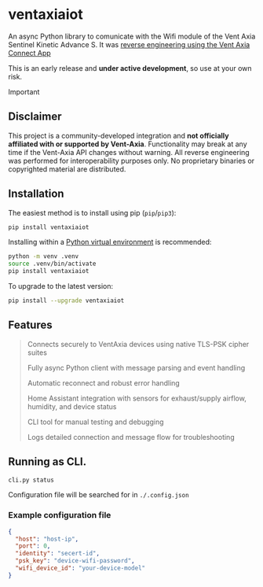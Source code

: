 # ventaxiaiot

An async Python library to comunicate with the Wifi module of the Vent Axia Sentinel Kinetic Advance S. It was [reverse engineering using the Vent Axia Connect App](https://github.com/JosyBan/ventaxiaiot/blob/main/background.md)



This is an early release and **under active development**, so use at your own risk.


> [!IMPORTANT]
> ## Disclaimer
> This project is a community-developed integration and **not officially affiliated with or supported by Vent-Axia**. 
> Functionality may break at any time if the Vent-Axia API changes without warning.
> All reverse engineering was performed for interoperability purposes only.
> No proprietary binaries or copyrighted material are distributed.



## Installation

The easiest method is to install using pip (`pip`/`pip3`):

```bash
pip install ventaxiaiot
```


Installing within a [Python virtual environment](https://docs.python.org/3/library/venv.html) is recommended:


```bash
python -m venv .venv
source .venv/bin/activate
pip install ventaxiaiot
```

To upgrade  to the latest version:

```bash
pip install --upgrade ventaxiaiot
```

## Features
> Connects securely to VentAxia devices using native TLS-PSK cipher suites
> 
> Fully async Python client with message parsing and event handling
> 
> Automatic reconnect and robust error handling
> 
> Home Assistant integration with sensors for exhaust/supply airflow, humidity, and device status
> 
> CLI tool for manual testing and debugging
> 
> Logs detailed connection and message flow for troubleshooting


## Running as CLI.


```bash
cli.py status 
```

Configuration file will be searched for in `./.config.json` 

### Example configuration file

```config.json
{
  "host": "host-ip",
  "port": 0,
  "identity": "secert-id",
  "psk_key": "device-wifi-password",
  "wifi_device_id": "your-device-model"
}
```
